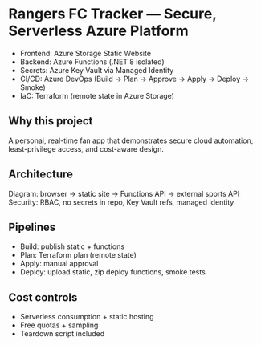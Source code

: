 # Rangers FC Tracker — Secure, Serverless Azure Platform

- Frontend: Azure Storage Static Website
- Backend: Azure Functions (.NET 8 isolated)
- Secrets: Azure Key Vault via Managed Identity
- CI/CD: Azure DevOps (Build → Plan → Approve → Apply → Deploy → Smoke)
- IaC: Terraform (remote state in Azure Storage)

## Why this project
A personal, real-time fan app that demonstrates secure cloud automation, least-privilege access, and cost-aware design.

## Architecture
Diagram: browser → static site → Functions API → external sports API
Security: RBAC, no secrets in repo, Key Vault refs, managed identity

## Pipelines
- Build: publish static + functions
- Plan: Terraform plan (remote state)
- Apply: manual approval
- Deploy: upload static, zip deploy functions, smoke tests

## Cost controls
- Serverless consumption + static hosting
- Free quotas + sampling
- Teardown script included
